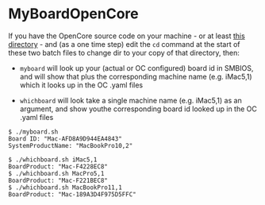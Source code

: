 # MyBoardOpenCore

If you have the OpenCore source code on your machine - or at least [this directory](https://github.com/acidanthera/OpenCorePkg/tree/master/AppleModels/DataBase) - and (as a one time step) edit the `cd` command at the start of these two batch files to change dir to your copy of that directory, then:

 - `myboard` will look up your (actual or OC configured) board id in SMBIOS, and will show that plus the corresponding machine name (e.g. iMac5,1) which it looks up in the OC .yaml files

 - `whichboard` will look take a single machine name (e.g. iMac5,1) as an argument, and show youthe corresponding board id looked up in the OC .yaml files

 ```
$ ./myboard.sh 
Board ID: "Mac-AFD8A9D944EA4843"
SystemProductName: "MacBookPro10,2"
 ```
 ```
$ ./whichboard.sh iMac5,1
BoardProduct: "Mac-F4228EC8"
$ ./whichboard.sh MacPro5,1
BoardProduct: "Mac-F221BEC8"
$ ./whichboard.sh MacBookPro11,1
BoardProduct: "Mac-189A3D4F975D5FFC"
 ```

